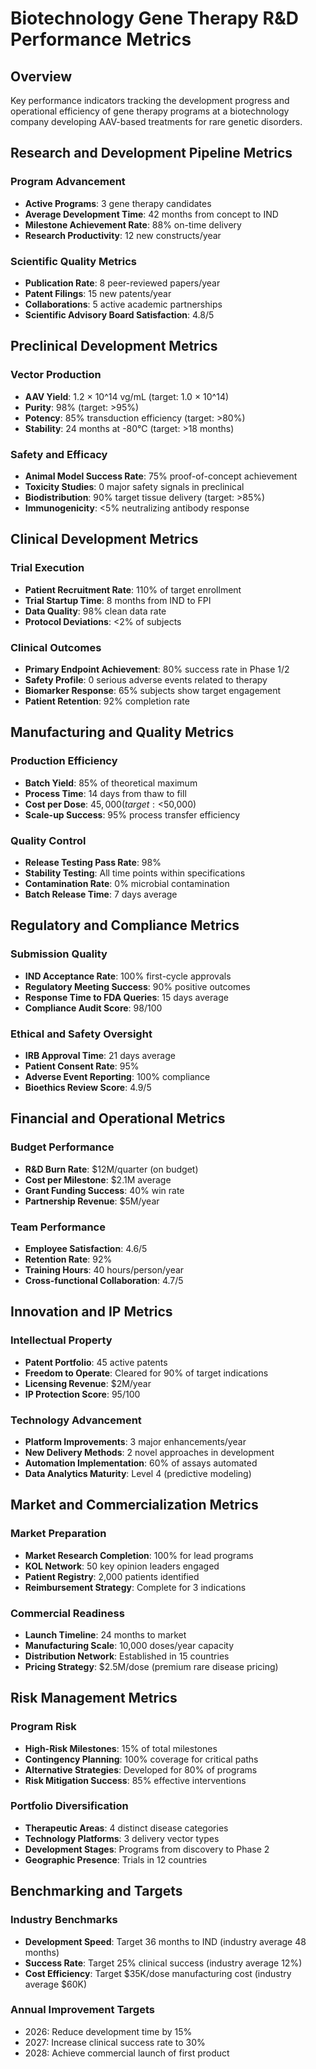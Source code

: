 # Biotechnology Gene Therapy R&D Performance Metrics

## Overview
Key performance indicators tracking the development progress and operational efficiency of gene therapy programs at a biotechnology company developing AAV-based treatments for rare genetic disorders.

## Research and Development Pipeline Metrics

### Program Advancement
- **Active Programs**: 3 gene therapy candidates
- **Average Development Time**: 42 months from concept to IND
- **Milestone Achievement Rate**: 88% on-time delivery
- **Research Productivity**: 12 new constructs/year

### Scientific Quality Metrics
- **Publication Rate**: 8 peer-reviewed papers/year
- **Patent Filings**: 15 new patents/year
- **Collaborations**: 5 active academic partnerships
- **Scientific Advisory Board Satisfaction**: 4.8/5

## Preclinical Development Metrics

### Vector Production
- **AAV Yield**: 1.2 × 10^14 vg/mL (target: 1.0 × 10^14)
- **Purity**: 98% (target: >95%)
- **Potency**: 85% transduction efficiency (target: >80%)
- **Stability**: 24 months at -80°C (target: >18 months)

### Safety and Efficacy
- **Animal Model Success Rate**: 75% proof-of-concept achievement
- **Toxicity Studies**: 0 major safety signals in preclinical
- **Biodistribution**: 90% target tissue delivery (target: >85%)
- **Immunogenicity**: <5% neutralizing antibody response

## Clinical Development Metrics

### Trial Execution
- **Patient Recruitment Rate**: 110% of target enrollment
- **Trial Startup Time**: 8 months from IND to FPI
- **Data Quality**: 98% clean data rate
- **Protocol Deviations**: <2% of subjects

### Clinical Outcomes
- **Primary Endpoint Achievement**: 80% success rate in Phase 1/2
- **Safety Profile**: 0 serious adverse events related to therapy
- **Biomarker Response**: 65% subjects show target engagement
- **Patient Retention**: 92% completion rate

## Manufacturing and Quality Metrics

### Production Efficiency
- **Batch Yield**: 85% of theoretical maximum
- **Process Time**: 14 days from thaw to fill
- **Cost per Dose**: $45,000 (target: <$50,000)
- **Scale-up Success**: 95% process transfer efficiency

### Quality Control
- **Release Testing Pass Rate**: 98%
- **Stability Testing**: All time points within specifications
- **Contamination Rate**: 0% microbial contamination
- **Batch Release Time**: 7 days average

## Regulatory and Compliance Metrics

### Submission Quality
- **IND Acceptance Rate**: 100% first-cycle approvals
- **Regulatory Meeting Success**: 90% positive outcomes
- **Response Time to FDA Queries**: 15 days average
- **Compliance Audit Score**: 98/100

### Ethical and Safety Oversight
- **IRB Approval Time**: 21 days average
- **Patient Consent Rate**: 95%
- **Adverse Event Reporting**: 100% compliance
- **Bioethics Review Score**: 4.9/5

## Financial and Operational Metrics

### Budget Performance
- **R&D Burn Rate**: $12M/quarter (on budget)
- **Cost per Milestone**: $2.1M average
- **Grant Funding Success**: 40% win rate
- **Partnership Revenue**: $5M/year

### Team Performance
- **Employee Satisfaction**: 4.6/5
- **Retention Rate**: 92%
- **Training Hours**: 40 hours/person/year
- **Cross-functional Collaboration**: 4.7/5

## Innovation and IP Metrics

### Intellectual Property
- **Patent Portfolio**: 45 active patents
- **Freedom to Operate**: Cleared for 90% of target indications
- **Licensing Revenue**: $2M/year
- **IP Protection Score**: 95/100

### Technology Advancement
- **Platform Improvements**: 3 major enhancements/year
- **New Delivery Methods**: 2 novel approaches in development
- **Automation Implementation**: 60% of assays automated
- **Data Analytics Maturity**: Level 4 (predictive modeling)

## Market and Commercialization Metrics

### Market Preparation
- **Market Research Completion**: 100% for lead programs
- **KOL Network**: 50 key opinion leaders engaged
- **Patient Registry**: 2,000 patients identified
- **Reimbursement Strategy**: Complete for 3 indications

### Commercial Readiness
- **Launch Timeline**: 24 months to market
- **Manufacturing Scale**: 10,000 doses/year capacity
- **Distribution Network**: Established in 15 countries
- **Pricing Strategy**: $2.5M/dose (premium rare disease pricing)

## Risk Management Metrics

### Program Risk
- **High-Risk Milestones**: 15% of total milestones
- **Contingency Planning**: 100% coverage for critical paths
- **Alternative Strategies**: Developed for 80% of programs
- **Risk Mitigation Success**: 85% effective interventions

### Portfolio Diversification
- **Therapeutic Areas**: 4 distinct disease categories
- **Technology Platforms**: 3 delivery vector types
- **Development Stages**: Programs from discovery to Phase 2
- **Geographic Presence**: Trials in 12 countries

## Benchmarking and Targets

### Industry Benchmarks
- **Development Speed**: Target 36 months to IND (industry average 48 months)
- **Success Rate**: Target 25% clinical success (industry average 12%)
- **Cost Efficiency**: Target $35K/dose manufacturing cost (industry average $60K)

### Annual Improvement Targets
- 2026: Reduce development time by 15%
- 2027: Increase clinical success rate to 30%
- 2028: Achieve commercial launch of first product
